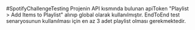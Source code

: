 #SpotifyChallengeTesting
Projenin API kısmında bulunan apiToken  "Playlist > Add Items to Playlist" alınıp global olarak kullanılmıştır.
EndToEnd test senaryosunun kullanılması için en az 3 adet playlist olması gerekmektedir.
